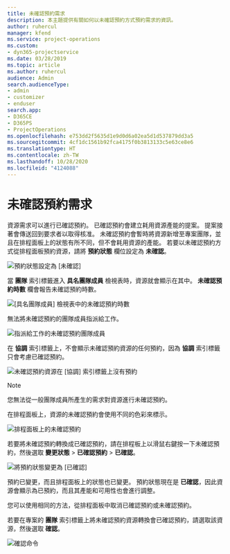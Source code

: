 ```yaml
---
title: 未確認預約需求
description: 本主題提供有關如何以未確認預約方式預約需求的資訊。
author: ruhercul
manager: kfend
ms.service: project-operations
ms.custom:
- dyn365-projectservice
ms.date: 03/28/2019
ms.topic: article
ms.author: ruhercul
audience: Admin
search.audienceType:
- admin
- customizer
- enduser
search.app:
- D365CE
- D365PS
- ProjectOperations
ms.openlocfilehash: e753dd2f5635d1e9d0d6a02ea5d1d537879dd3a5
ms.sourcegitcommit: 4cf1dc1561b92fca4175f0b3813133c5e63ce8e6
ms.translationtype: HT
ms.contentlocale: zh-TW
ms.lasthandoff: 10/28/2020
ms.locfileid: "4124088"
---
```

# <a name="soft-book-requirements"></a>未確認預約需求

資源需求可以進行已確認預約。 已確認預約會建立耗用資源產能的提案。 提案接著會傳送回到要求者以取得核准。 未確認預約會暫時將資源新增至專案團隊，並且在排程面板上的狀態有所不同，但不會耗用資源的產能。 若要以未確認預約方式從排程面板預約資源，請將 **預約狀態** 欄位設定為 **未確認**。

![預約狀態設定為 [未確認]](media/Resource-Management-image77.png)

當 **團隊** 索引標籤進入 **具名團隊成員** 檢視表時，資源就會顯示在其中。 **未確認預約時數** 欄會報告未確認預約時數。

![[具名團隊成員] 檢視表中的未確認預約時數](media/Resource-Management-image78.png)

無法將未確認預約的團隊成員指派給工作。

![指派給工作的未確認預約團隊成員](media/Resource-Management-image79.png)

在 **協調** 索引標籤上，不會顯示未確認預約資源的任何預約，因為 **協調** 索引標籤只會考慮已確認預約。

![未確認預約資源在 [協調] 索引標籤上沒有預約](media/Resource-Management-image80.png)

> [!NOTE]
> 您無法從一般團隊成員所產生的需求對資源進行未確認預約。

在排程面板上，資源的未確認預約會使用不同的色彩來標示。

![排程面板上的未確認預約](media/Resource-Management-image81.png)

若要將未確認預約轉換成已確認預約，請在排程板上以滑鼠右鍵按一下未確認預約，然後選取 **變更狀態** \> **已確認預約** \> **已確認**。

![將預約狀態變更為 [已確認]](media/Resource-Management-image82.png)

預約已變更，而且排程面板上的狀態也已變更。 預約狀態現在是 **已確認**，因此資源會顯示為已預約，而且其產能和可用性也會進行調整。

您可以使用相同的方法，從排程面板中取消已確認預約或未確認預約。

若要在專案的 **團隊** 索引標籤上將未確認預約資源轉換會已確認預約，請選取該資源，然後選取 **確認**。

![確認命令](media/Resource-Management-image83.png)
